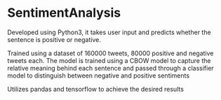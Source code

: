 # SentimentAnalysis
Developed using Python3, it takes user input and predicts whether the sentence is positive or negative.

Trained using a dataset of 160000 tweets, 80000 positive and negative tweets each. The model is trained using a CBOW model to capture the relative meaning behind each sentence and passed through a classifier model to distinguish between negative and positive sentiments

Utilizes pandas and tensorflow to achieve the desired results
